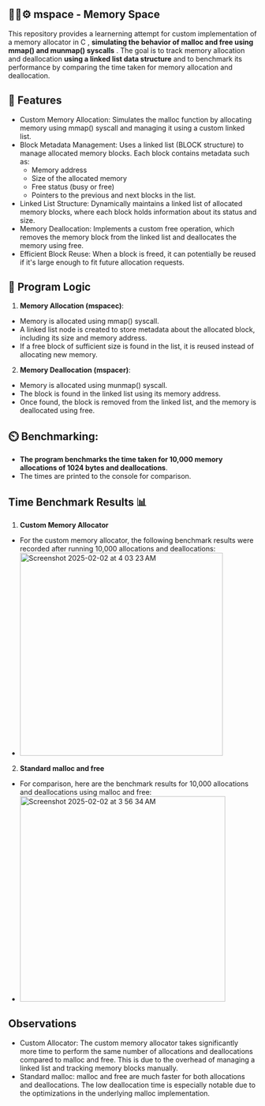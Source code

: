 ## 🧑‍💻⚙️ mspace - Memory Space 
This repository provides a learnerning attempt for custom implementation of a memory allocator in C , **simulating the behavior of malloc and free using mmap() and munmap() syscalls** . The goal is to track memory allocation and deallocation **using a linked list data structure** and to benchmark its performance by comparing the time taken for memory allocation and deallocation.

## 🌟 Features
 - Custom Memory Allocation: Simulates the malloc function by allocating memory using mmap() syscall and managing it using a custom linked list.
 - Block Metadata Management: Uses a linked list (BLOCK structure) to manage allocated memory blocks. Each block contains metadata such as:
    - Memory address
    - Size of the allocated memory
    - Free status (busy or free)
    - Pointers to the previous and next blocks in the list.
 - Linked List Structure: Dynamically maintains a linked list of allocated memory blocks, where each block holds information about its status and size.
 - Memory Deallocation: Implements a custom free operation, which removes the memory block from the linked list and deallocates the memory using free.
 - Efficient Block Reuse: When a block is freed, it can potentially be reused if it's large enough to fit future allocation requests.

## 📝 Program Logic
  1. **Memory Allocation (mspacec)**:

   - Memory is allocated using mmap() syscall.
   - A linked list node is created to store metadata about the allocated block, including its size and memory address.
   - If a free block of sufficient size is found in the list, it is reused instead of allocating new memory.
     
  2. **Memory Deallocation (mspacer)**:
   - Memory is allocated using munmap() syscall.
   - The block is found in the linked list using its memory address.
   - Once found, the block is removed from the linked list, and the memory is deallocated using free.
     
## ⏲️ Benchmarking:

   - **The program benchmarks the time taken for 10,000 memory allocations of 1024 bytes and deallocations**.
   - The times are printed to the console for comparison.
     
   ## Time Benchmark Results 📊
   
   1. **Custom Memory Allocator**
  - For the custom memory allocator, the following benchmark results were recorded after running 10,000 allocations and deallocations:
  - <img width="411" alt="Screenshot 2025-02-02 at 4 03 23 AM" src="https://github.com/user-attachments/assets/a067b65b-730f-4661-b991-73483042ca0e" />

    
   2. **Standard malloc and free**
  - For comparison, here are the benchmark results for 10,000 allocations and deallocations using malloc and free:
  - <img width="416" alt="Screenshot 2025-02-02 at 3 56 34 AM" src="https://github.com/user-attachments/assets/5b5a9039-c4ea-4373-b05d-2a25d305dfe7" />
    
## Observations 
 - Custom Allocator: The custom memory allocator takes significantly more time to perform the same number of allocations and deallocations compared to malloc and free. This is due to the overhead of managing a linked list and tracking memory blocks manually.
 - Standard malloc: malloc and free are much faster for both allocations and deallocations. The low deallocation time is especially notable due to the optimizations in the underlying malloc implementation.
